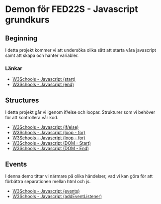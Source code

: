 # Demon för FED22S - Javascript grundkurs

## Beginning

I detta projekt kommer vi att undersöka olika sätt att starta våra javascript samt att skapa och hanter variabler.

### Länkar

- [W3Schools - Javascript (start)](https://www.w3schools.com/js/js_output.asp)
- [W3Schools - Javascript (end)](https://www.w3schools.com/js/js_datatypes.asp)

## Structures

I detta projekt går vi igenom if/else och loopar. Strukturer som vi behöver för att kontrollera vår kod.

- [W3Schools - Javascript (if/else)](https://www.w3schools.com/js/js_if_else.asp)
- [W3Schools - Javascript (loop - for)](https://www.w3schools.com/js/js_loop_for.asp)
- [W3Schools - Javascript (loop - for)](https://www.w3schools.com/js/js_loop_while.asp)
- [W3Schools - Javascript (DOM - Start)](https://www.w3schools.com/js/js_htmldom.asp)
- [W3Schools - Javascript (DOM - End)](https://www.w3schools.com/js/js_htmldom_methods.asp)

## Events

I denna demo tittar vi närmare på olika händelser, vad vi kan göra för att förbättra separationen mellan html och js. 

- [W3Schools - Javascript (events)](https://www.w3schools.com/js/js_events.asp)
- [W3Schools - Javascript (addEventListener)](https://www.w3schools.com/jsref/met_document_addeventlistener.asp)
